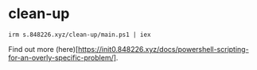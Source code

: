 # clean-up
```
irm s.848226.xyz/clean-up/main.ps1 | iex
```
Find out more (here)[https://init0.848226.xyz/docs/powershell-scripting-for-an-overly-specific-problem/].
